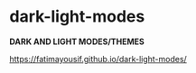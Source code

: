 # dark-light-modes

**DARK AND LIGHT MODES/THEMES** 

https://fatimayousif.github.io/dark-light-modes/
